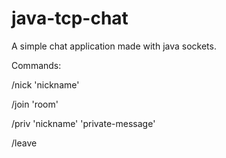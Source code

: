 # java-tcp-chat

A simple chat application made with java sockets.

Commands:

/nick 'nickname'
  
/join 'room'
  
/priv 'nickname' 'private-message'
  
/leave
